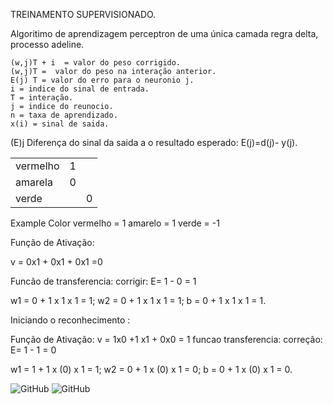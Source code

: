 TREINAMENTO SUPERVISIONADO.

Algoritimo de aprendizagem perceptron de uma única camada regra delta, processo adeline.
```
(w,j)T + i  = valor do peso corrigido.
(w,j)T =  valor do peso na interação anterior.
E(j) T = valor do erro para o neuronio j.
i = indice do sinal de entrada.
T = interação.
j = indice do reunocio.
n = taxa de aprendizado.
x(i) = sinal de saida.
```


(E)j Diferença do sinal da saida a o resultado esperado:
E(j)=d(j)- y(j).







|                   |        |            |
| ----------------- | -------|----------- |
| vermelho          |    1   |            |
| amarela           |    0   |            |
| verde             |        |     0      |






Example Color
vermelho = 1
amarelo = 1
verde = -1

Função de Ativação:     

v = 0x1 + 0x1 + 0x1 =0

Funcão de transferencia:
corrigir:
E= 1 - 0 = 1

w1 = 0 + 1 x 1 x 1 = 1;
w2 = 0 + 1 x 1 x 1 = 1;
b  = 0 + 1 x 1 x 1 = 1.

Iniciando o reconhecimento :

Função de Ativação:
v = 1x0 +1 x1 + 0x0 = 1
funcao transferencia:
correção:
E= 1 - 1 = 0

w1 = 1 + 1 x (0) x 1 = 1;
w2 = 0 + 1 x (0) x 1 = 0;
b = 0 + 1 x (0) x 1 = 0.


![GitHub](https://img.shields.io/badge/python-3.9-blue) ![GitHub](https://img.shields.io/badge/licence-GPL%203.0-GREE)
